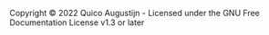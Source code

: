 Copyright © 2022 Quico Augustijn - Licensed under the GNU Free Documentation License v1.3 or later

